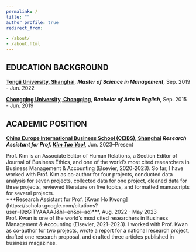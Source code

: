 ```yaml
---
permalink: /
title: ""
author_profile: true
redirect_from:

- /about/
- /about.html
---
```


<script src="/assets/js/about.js"></script>
<link rel="stylesheet" href="/assets/css/item.css">

## EDUCATION BACKGROUND

**[Tongji University, Shanghai](https://www.usnews.com/education/best-global-universities/tongji-university-501326)**, ***Master of Science in Management***, Sep. 2019 - Jun. 2022

**[Chongqing University, Chongqing](https://www.usnews.com/education/best-global-universities/chongqing-university-505768)**, ***Bachelor of Arts in English***, Sep. 2015 - Jun. 2019

## ACADEMIC POSITION

**[China Europe International Business School (CEIBS), Shanghai](https://www.ceibs.edu/)**
***Research Assistant for Prof. [Kim Tae Yeol](https://scholar.google.com/citations?user=2Z7Vb4kAAAAJ&hl=en&oi=ao)***, Jun. 2023–Present
<div class="description">
Prof. Kim is an Associate Editor of Human Relations, a Section Editor of Journal of Business Ethics, and one of the world’s most cited researchers in Business Management & Accounting (Elsevier, 2020-2023). So far, I have worked with Prof. Kim as co-author for four projects, conducted data analysis for seven projects, collected data for one project, cleaned data for three projects, reviewed literature on five topics, and formatted manuscripts for several projects.
</div>
***Research Assistant for Prof. [Kwan Ho Kwong](https://scholar.google.com/citations?user=l9zGlTYAAAAJ&hl=en&oi=ao)***, Aug. 2022 - May 2023
<div class="description">
Prof. Kwan is one of the world’s most cited researchers in Business Management & Accounting (Elsevier, 2021–2023). I worked with Prof. Kwan as co-author for two projects, wrote a report for a national research project, drafted one research proposal, and drafted three articles published in business magazines.
</div>

